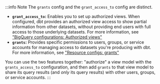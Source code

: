 <VersionBlock firstVersion="1.2">

:::info Note
The `grants` config and the `grant_access_to` config are distinct.

- **`grant_access_to`:** Enables you to set up authorized views. When configured, dbt provides an authorized view access to show partial information from other datasets, without providing end users with full access to those underlying datasets. For more information, see ["BigQuery configurations: Authorized views"](/reference/resource-configs/bigquery-configs#authorized-views)
- **`grants`:** Provides specific permissions to users, groups, or service accounts for managing access to datasets you're producing with dbt. For more information, see ["Resource configs: grants"](/reference/resource-configs/grants)

You can use the two features together: "authorize" a view model with the `grants_access_to` configuration, and then add `grants` to that view model to share its query results (and _only_ its query results) with other users, groups, or service accounts.
:::

</VersionBlock>
